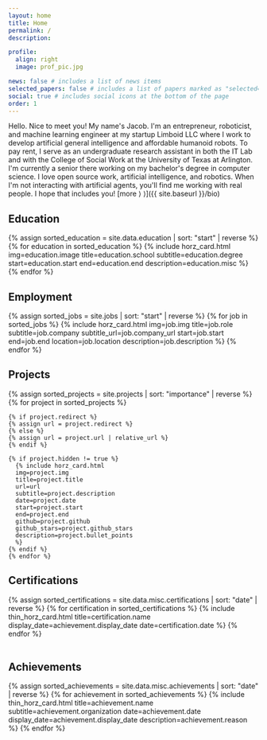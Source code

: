 ```yaml
---
layout: home
title: Home
permalink: /
description:

profile:
  align: right
  image: prof_pic.jpg

news: false # includes a list of news items
selected_papers: false # includes a list of papers marked as "selected={true}"
social: true # includes social icons at the bottom of the page
order: 1
---
```


Hello. Nice to meet you! My name's Jacob. I'm an entrepreneur, roboticist, and machine learning engineer at my startup Limboid LLC where I work to develop artificial general intelligence and affordable humanoid robots. To pay rent, I serve as an undergraduate research assistant in both the IT Lab and with the College of Social Work at the University of Texas at Arlington. I'm currently a senior there working on my bachelor's degree in computer science. I love open source work, artificial intelligence, and robotics. When I'm not interacting with artificial agents, you'll find me working with real people. I hope that includes you! [more &rangle; &rangle;]({{ site.baseurl }}/bio)

## Education

<div class="container">
  <div class="row row-cols-1">
    {% assign sorted_education = site.data.education | sort: "start" | reverse %}
    {% for education in sorted_education %}
      {% include horz_card.html
      img=education.image
      title=education.school
      subtitle=education.degree
      start=education.start
      end=education.end
      description=education.misc %}
    {% endfor %}
  </div>
</div>

## Employment

<div class="container">
  <div class="row row-cols-1">
    {% assign sorted_jobs = site.jobs | sort: "start" | reverse %}
    {% for job in sorted_jobs %}
      {% include horz_card.html
        img=job.img
        title=job.role
        subtitle=job.company
        subtitle_url=job.company_url
        start=job.start
        end=job.end
        location=job.location
        description=job.description
       %}
    {% endfor %}
  </div>
</div>

## Projects

<div class="container">
  <div class="row row-cols-1">
    {% assign sorted_projects = site.projects | sort: "importance" | reverse %}
    {% for project in sorted_projects %}

    {% if project.redirect %}
    {% assign url = project.redirect %}
    {% else %}
    {% assign url = project.url | relative_url %}
    {% endif %} 

    {% if project.hidden != true %}
      {% include horz_card.html
      img=project.img
      title=project.title
      url=url
      subtitle=project.description
      date=project.date
      start=project.start
      end=project.end
      github=project.github
      github_stars=project.github_stars
      description=project.bullet_points
      %}
    {% endif %}
    {% endfor %}
  </div>
</div>

## Certifications

<div class="container">
  <div class="row row-cols-1">
  {% assign sorted_certifications = site.data.misc.certifications | sort: "date" | reverse %}
  {% for certification in sorted_certifications %}
    {% include thin_horz_card.html
    title=certification.name
    display_date=achievement.display_date
    date=certification.date %}
  {% endfor %}
  </div>
</div>

<br>

## Achievements

<div class="container">
  <div class="row row-cols-1">
  {% assign sorted_achievements = site.data.misc.achievements | sort: "date" | reverse %}
  {% for achievement in sorted_achievements %}
    {% include thin_horz_card.html
    title=achievement.name
    subtitle=achievement.organization
    date=achievement.date
    display_date=achievement.display_date
    description=achievement.reason %}
  {% endfor %}
  </div>
</div>